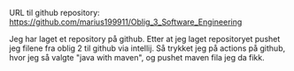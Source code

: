 URL til github repository:
https://github.com/marius199911/Oblig_3_Software_Engineering

Jeg har laget et repository på github.
Etter at jeg laget repositoryet pushet jeg filene fra oblig 2 til github via intellij.
Så trykket jeg på actions på github, hvor jeg så valgte "java with maven", og pushet maven fila jeg da fikk.
